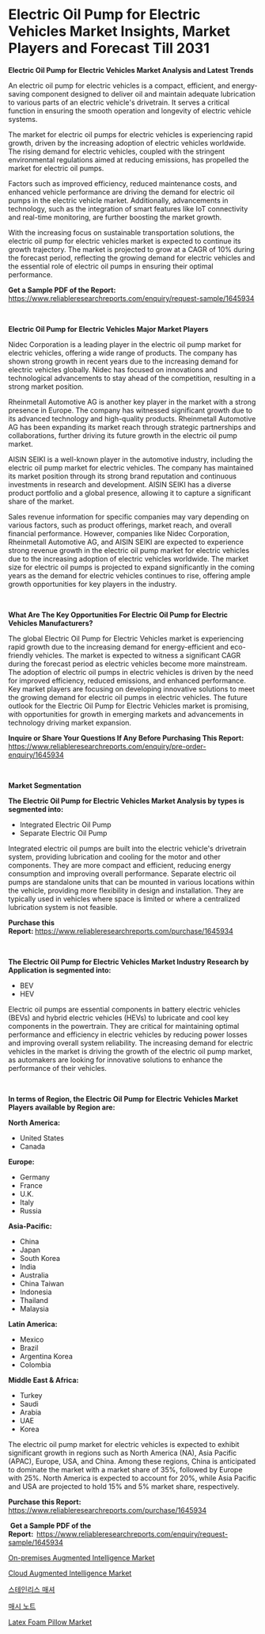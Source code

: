 <p><h1>Electric Oil Pump for Electric Vehicles Market Insights, Market Players and Forecast Till 2031</h1></p><p><strong>Electric Oil Pump for Electric Vehicles Market Analysis and Latest Trends</strong></p>
<p><p>An electric oil pump for electric vehicles is a compact, efficient, and energy-saving component designed to deliver oil and maintain adequate lubrication to various parts of an electric vehicle's drivetrain. It serves a critical function in ensuring the smooth operation and longevity of electric vehicle systems.</p><p>The market for electric oil pumps for electric vehicles is experiencing rapid growth, driven by the increasing adoption of electric vehicles worldwide. The rising demand for electric vehicles, coupled with the stringent environmental regulations aimed at reducing emissions, has propelled the market for electric oil pumps.</p><p>Factors such as improved efficiency, reduced maintenance costs, and enhanced vehicle performance are driving the demand for electric oil pumps in the electric vehicle market. Additionally, advancements in technology, such as the integration of smart features like IoT connectivity and real-time monitoring, are further boosting the market growth.</p><p>With the increasing focus on sustainable transportation solutions, the electric oil pump for electric vehicles market is expected to continue its growth trajectory. The market is projected to grow at a CAGR of 10% during the forecast period, reflecting the growing demand for electric vehicles and the essential role of electric oil pumps in ensuring their optimal performance.</p></p>
<p><strong>Get a Sample PDF of the Report:&nbsp;</strong> <a href="https://www.reliableresearchreports.com/enquiry/request-sample/1645934">https://www.reliableresearchreports.com/enquiry/request-sample/1645934</a></p>
<p>&nbsp;</p>
<p><strong>Electric Oil Pump for Electric Vehicles Major Market Players</strong></p>
<p><p>Nidec Corporation is a leading player in the electric oil pump market for electric vehicles, offering a wide range of products. The company has shown strong growth in recent years due to the increasing demand for electric vehicles globally. Nidec has focused on innovations and technological advancements to stay ahead of the competition, resulting in a strong market position.</p><p>Rheinmetall Automotive AG is another key player in the market with a strong presence in Europe. The company has witnessed significant growth due to its advanced technology and high-quality products. Rheinmetall Automotive AG has been expanding its market reach through strategic partnerships and collaborations, further driving its future growth in the electric oil pump market.</p><p>AISIN SEIKI is a well-known player in the automotive industry, including the electric oil pump market for electric vehicles. The company has maintained its market position through its strong brand reputation and continuous investments in research and development. AISIN SEIKI has a diverse product portfolio and a global presence, allowing it to capture a significant share of the market.</p><p>Sales revenue information for specific companies may vary depending on various factors, such as product offerings, market reach, and overall financial performance. However, companies like Nidec Corporation, Rheinmetall Automotive AG, and AISIN SEIKI are expected to experience strong revenue growth in the electric oil pump market for electric vehicles due to the increasing adoption of electric vehicles worldwide. The market size for electric oil pumps is projected to expand significantly in the coming years as the demand for electric vehicles continues to rise, offering ample growth opportunities for key players in the industry.</p></p>
<p>&nbsp;</p>
<p><strong>What Are The Key Opportunities For Electric Oil Pump for Electric Vehicles Manufacturers?</strong></p>
<p><p>The global Electric Oil Pump for Electric Vehicles market is experiencing rapid growth due to the increasing demand for energy-efficient and eco-friendly vehicles. The market is expected to witness a significant CAGR during the forecast period as electric vehicles become more mainstream. The adoption of electric oil pumps in electric vehicles is driven by the need for improved efficiency, reduced emissions, and enhanced performance. Key market players are focusing on developing innovative solutions to meet the growing demand for electric oil pumps in electric vehicles. The future outlook for the Electric Oil Pump for Electric Vehicles market is promising, with opportunities for growth in emerging markets and advancements in technology driving market expansion.</p></p>
<p><strong>Inquire or Share Your Questions If Any Before Purchasing This Report:</strong> <a href="https://www.reliableresearchreports.com/enquiry/pre-order-enquiry/1645934">https://www.reliableresearchreports.com/enquiry/pre-order-enquiry/1645934</a></p>
<p>&nbsp;</p>
<p><strong>Market Segmentation</strong></p>
<p><strong>The Electric Oil Pump for Electric Vehicles Market Analysis by types is segmented into:</strong></p>
<p><ul><li>Integrated Electric Oil Pump</li><li>Separate Electric Oil Pump</li></ul></p>
<p><p>Integrated electric oil pumps are built into the electric vehicle's drivetrain system, providing lubrication and cooling for the motor and other components. They are more compact and efficient, reducing energy consumption and improving overall performance. Separate electric oil pumps are standalone units that can be mounted in various locations within the vehicle, providing more flexibility in design and installation. They are typically used in vehicles where space is limited or where a centralized lubrication system is not feasible.</p></p>
<p><strong>Purchase this Report:&nbsp;</strong><a href="https://www.reliableresearchreports.com/purchase/1645934">https://www.reliableresearchreports.com/purchase/1645934</a></p>
<p>&nbsp;</p>
<p><strong>The Electric Oil Pump for Electric Vehicles Market Industry Research by Application is segmented into:</strong></p>
<p><ul><li>BEV</li><li>HEV</li></ul></p>
<p><p>Electric oil pumps are essential components in battery electric vehicles (BEVs) and hybrid electric vehicles (HEVs) to lubricate and cool key components in the powertrain. They are critical for maintaining optimal performance and efficiency in electric vehicles by reducing power losses and improving overall system reliability. The increasing demand for electric vehicles in the market is driving the growth of the electric oil pump market, as automakers are looking for innovative solutions to enhance the performance of their vehicles.</p></p>
<p>&nbsp;</p>
<p><strong>In terms of Region, the Electric Oil Pump for Electric Vehicles Market Players available by Region are:</strong></p>
<p>
    <p> <strong> North America: </strong>
        <ul>
            <li>United States</li>
            <li>Canada</li>
        </ul>
        </p> 
    <p> <strong> Europe: </strong>
        <ul>
            <li>Germany</li>
            <li>France</li>
            <li>U.K.</li>
            <li>Italy</li>
            <li>Russia</li>
        </ul>
        </p> 
    <p> <strong> Asia-Pacific: </strong>
        <ul>
            <li>China</li>
            <li>Japan</li>
            <li>South Korea</li>
            <li>India</li>
            <li>Australia</li>
            <li>China Taiwan</li>
            <li>Indonesia</li>
            <li>Thailand</li>
            <li>Malaysia</li>
        </ul>
        </p> 
    <p> <strong> Latin America: </strong>
        <ul>
            <li>Mexico</li>
            <li>Brazil</li>
            <li>Argentina Korea</li>
            <li>Colombia</li>
        </ul>
        </p> 
    <p> <strong> Middle East & Africa: </strong>
        <ul>
            <li>Turkey</li>
            <li>Saudi</li>
            <li>Arabia</li>
            <li>UAE</li>
            <li>Korea</li>
        </ul>
    </p>
    </p>
<p><p>The electric oil pump market for electric vehicles is expected to exhibit significant growth in regions such as North America (NA), Asia Pacific (APAC), Europe, USA, and China. Among these regions, China is anticipated to dominate the market with a market share of 35%, followed by Europe with 25%. North America is expected to account for 20%, while Asia Pacific and USA are projected to hold 15% and 5% market share, respectively.</p></p>
<p><strong>Purchase this Report: </strong><a href="https://www.reliableresearchreports.com/purchase/1645934">https://www.reliableresearchreports.com/purchase/1645934</a></p>
<p>&nbsp;<strong>Get a Sample PDF of the Report:&nbsp;&nbsp;</strong><a href="https://www.reliableresearchreports.com/enquiry/request-sample/1645934">https://www.reliableresearchreports.com/enquiry/request-sample/1645934</a></p>
<p><strong></strong></p>
<p><p><a href="https://confirmed-shield-e13.notion.site/On-premises-Augmented-Intelligence-Market-Share-Market-New-Trends-Analysis-Report-By-Type-By-Appl-548e17dbf264482d8c661ab78bdbb164">On-premises Augmented Intelligence Market</a></p><p><a href="https://funky-papaya-cf4.notion.site/Cloud-Augmented-Intelligence-Market-Size-Growing-and-Forecasted-for-period-from-2024-2031-and-prov-4ceee8cf8ef4465491045320582bf466">Cloud Augmented Intelligence Market</a></p><p><a href="https://medium.com/@dolphinka10/%EC%8A%A4%ED%85%8C%EC%9D%B8%EB%A0%88%EC%8A%A4-%EC%8A%A4%ED%8B%B8-%EB%A7%A4%EC%85%94-%EC%8B%9C%EC%9E%A5-%EC%A7%80%ED%91%9C-%ED%95%B4%EB%8F%85-%EC%8B%9C%EC%9E%A5-%EC%A0%90%EC%9C%A0%EC%9C%A8-%ED%8A%B8%EB%A0%8C%EB%93%9C-%EB%B0%8F-%EC%84%B1%EC%9E%A5-%ED%8C%A8%ED%84%B4-bdfeb2730f85">스테인리스 매셔</a></p><p><a href="https://medium.com/@nenoworleyg3rknpg0vak2pcs/%EB%A7%A4%EC%89%AC-%EB%85%B8%ED%8A%B8-%EC%8B%9C%EC%9E%A5-%EA%B2%BD%EC%9F%81-%EB%B6%84%EC%84%9D-%EC%8B%9C%EC%9E%A5-%EB%8F%99%ED%96%A5-%EB%B0%8F-2031%EB%85%84%EA%B9%8C%EC%A7%80%EC%9D%98-%EC%98%88%EC%B8%A1-2f54bb60fd75">매시 노트</a></p><p><a href="https://view.publitas.com/reportprime-1/latex-foam-pillow-market-challenges-opportunities-and-growth-drivers-and-major-market-players-forecasted-for-period-from-2024-2031/">Latex Foam Pillow Market</a></p></p>